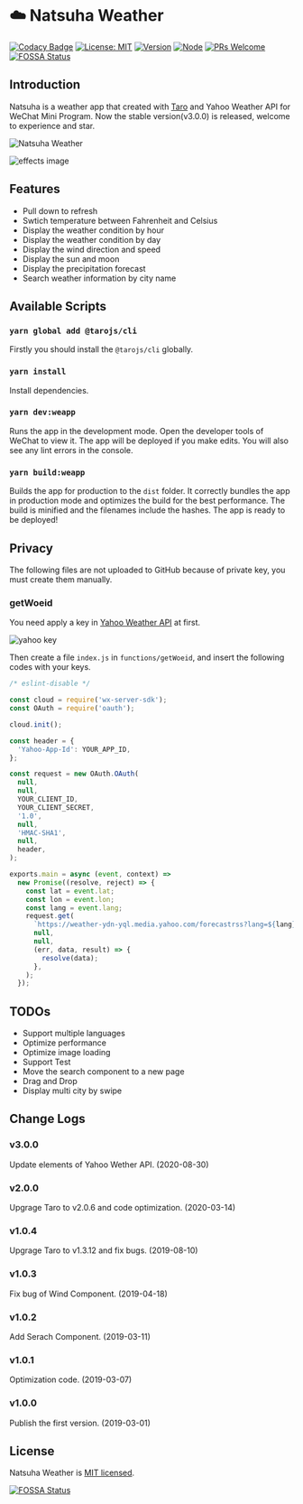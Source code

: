 # ☁️ Natsuha Weather

[![Codacy Badge](https://api.codacy.com/project/badge/Grade/4bfa9469141e41949181fd7f0452c196)](https://app.codacy.com/app/YanceyOfficial/Natsuha-Weather?utm_source=github.com&utm_medium=referral&utm_content=YanceyOfficial/Natsuha-Weather&utm_campaign=Badge_Grade_Dashboard)
[![License: MIT](https://img.shields.io/badge/License-MIT-green.svg)](https://opensource.org/licenses/MIT)
[![Version](https://img.shields.io/badge/version-3.0.0-blue.svg)](https://github.com/YanceyOfficial/Natsuha-Weather)
[![Node](https://img.shields.io/badge/node-%3E%3D12.16.0-green.svg)](https://github.com/YanceyOfficial/Natsuha-Weather)
[![PRs Welcome](https://img.shields.io/badge/PRs-welcome-green.svg)](https://github.com/YanceyOfficial/Natsuha-Weather/pulls)
[![FOSSA Status](https://app.fossa.io/api/projects/git%2Bgithub.com%2FYanceyOfficial%2FNatsuha-Weather.svg?type=shield)](https://app.fossa.io/projects/git%2Bgithub.com%2FYanceyOfficial%2FNatsuha-Weather?ref=badge_shield)

## Introduction

Natsuha is a weather app that created with [Taro](https://github.com/NervJS/taro)
and Yahoo Weather API for WeChat Mini Program. Now the stable version(v3.0.0) is released,
welcome to experience and star.

![Natsuha Weather](https://static.yancey.app/natsuha_344.jpg)

![effects image](https://static.yancey.app/barcelona.jpg)

## Features

- Pull down to refresh
- Swtich temperature between Fahrenheit and Celsius
- Display the weather condition by hour
- Display the weather condition by day
- Display the wind direction and speed
- Display the sun and moon
- Display the precipitation forecast
- Search weather information by city name

## Available Scripts

### `yarn global add @tarojs/cli`

Firstly you should install the `@tarojs/cli` globally.

### `yarn install`

Install dependencies.

### `yarn dev:weapp`

Runs the app in the development mode. Open the developer tools of WeChat to view it. The app will be deployed if you make edits. You will also see any lint errors in the console.

### `yarn build:weapp`

Builds the app for production to the `dist` folder. It correctly bundles the app in production mode and optimizes the build for the best performance. The build is minified and the filenames include the hashes. The app is ready to be deployed!

## Privacy

The following files are not uploaded to GitHub because of private key, you must create them manually.

### getWoeid

You need apply a key in [Yahoo Weather API](https://developer.yahoo.com/weather/) at first.

![yahoo key](https://static.yancey.app/Jietu20190221-135157.jpg)

Then create a file `index.js` in `functions/getWoeid`, and insert the following codes with your keys.

```js
/* eslint-disable */

const cloud = require('wx-server-sdk');
const OAuth = require('oauth');

cloud.init();

const header = {
  'Yahoo-App-Id': YOUR_APP_ID,
};

const request = new OAuth.OAuth(
  null,
  null,
  YOUR_CLIENT_ID,
  YOUR_CLIENT_SECRET,
  '1.0',
  null,
  'HMAC-SHA1',
  null,
  header,
);

exports.main = async (event, context) =>
  new Promise((resolve, reject) => {
    const lat = event.lat;
    const lon = event.lon;
    const lang = event.lang;
    request.get(
      `https://weather-ydn-yql.media.yahoo.com/forecastrss?lang=${lang}&format=json&lat=${lat}&lon=${lon}`,
      null,
      null,
      (err, data, result) => {
        resolve(data);
      },
    );
  });
```

## TODOs

- Support multiple languages
- Optimize performance
- Optimize image loading
- Support Test
- Move the search component to a new page
- Drag and Drop
- Display multi city by swipe

## Change Logs

### v3.0.0

Update elements of Yahoo Wether API. (2020-08-30)

### v2.0.0

Upgrage Taro to v2.0.6 and code optimization. (2020-03-14)

### v1.0.4

Upgrage Taro to v1.3.12 and fix bugs. (2019-08-10)

### v1.0.3

Fix bug of Wind Component. (2019-04-18)

### v1.0.2

Add Serach Component. (2019-03-11)

### v1.0.1

Optimization code. (2019-03-07)

### v1.0.0

Publish the first version. (2019-03-01)

## License

Natsuha Weather is [MIT licensed](https://opensource.org/licenses/MIT).

[![FOSSA Status](https://app.fossa.io/api/projects/git%2Bgithub.com%2FYanceyOfficial%2FNatsuha-Weather.svg?type=large)](https://app.fossa.io/projects/git%2Bgithub.com%2FYanceyOfficial%2FNatsuha-Weather?ref=badge_large)
